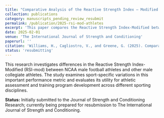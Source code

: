 ```yaml
---
title: "Comparative Analysis of the Reactive Strength Index – Modified (RSI-mod) between Football and Non-Football NCAA Male Athletes"
collection: publications
category: manuscripts_pending_review_resubmit
permalink: /publication/2025-rsi-mod-athletes
excerpt: 'This paper compares the Reactive Strength Index-Modified between football and non-football NCAA male athletes.'
date: 2025-02-01
venue: 'The International Journal of Strength and Conditioning'
paperurl: ''
citation: 'Williams, H., Cagliostro, V., and Greene, G. (2025). Comparative Analysis of the Reactive Strength Index – Modified (RSI-mod) between Football and Non-Football NCAA Male Athletes. <i>The International Journal of Strength and Conditioning</i>.'
status: 'resubmitting'
---
```


This research investigates differences in the Reactive Strength Index-Modified (RSI-mod) between NCAA male football athletes and other male collegiate athletes. The study examines sport-specific variations in this important performance metric and evaluates its utility for athletic assessment and training program development across different sporting disciplines. 

**Status:** Initially submitted to the Journal of Strength and Conditioning Research; currently being prepared for resubmission to The International Journal of Strength and Conditioning.

